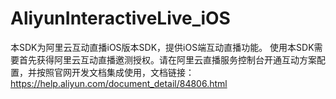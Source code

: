 # AliyunInteractiveLive_iOS
本SDK为阿里云互动直播iOS版本SDK，提供iOS端互动直播功能。
使用本SDK需要首先获得阿里云互动直播邀测授权。请在阿里云直播服务控制台开通互动方案配置，并按照官网开发文档集成使用，文档链接：
https://help.aliyun.com/document_detail/84806.html
